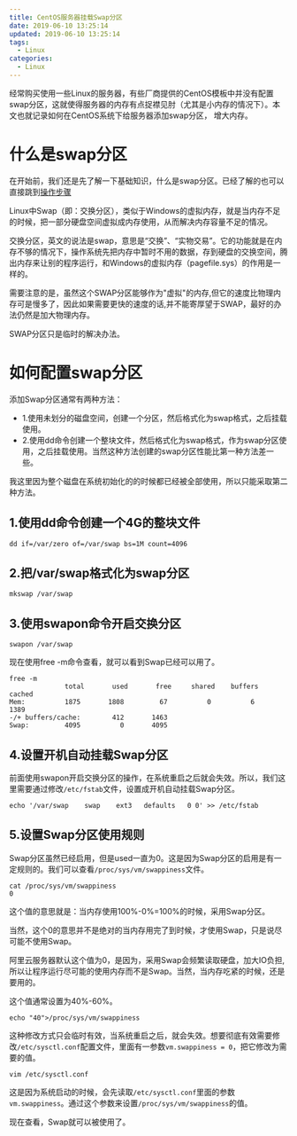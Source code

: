 ```yaml
---
title: CentOS服务器挂载Swap分区
date: 2019-06-10 13:25:14
updated: 2019-06-10 13:25:14
tags:
  - Linux
categories: 
  - Linux
---
```


经常购买使用一些Linux的服务器，有些厂商提供的CentOS模板中并没有配置swap分区，这就使得服务器的内存有点捉襟见肘（尤其是小内存的情况下）。本文也就记录如何在CentOS系统下给服务器添加swap分区， 增大内存。


<!-- more -->

# 什么是swap分区

在开始前，我们还是先了解一下基础知识，什么是swap分区。已经了解的也可以直接跳到[操作步骤](#如何配置swap分区)

Linux中Swap（即：交换分区），类似于Windows的虚拟内存，就是当内存不足的时候，把一部分硬盘空间虚拟成内存使用，从而解决内存容量不足的情况。

交换分区，英文的说法是swap，意思是“交换”、“实物交易”。它的功能就是在内存不够的情况下，操作系统先把内存中暂时不用的数据，存到硬盘的交换空间，腾出内存来让别的程序运行，和Windows的虚拟内存（pagefile.sys）的作用是一样的。

需要注意的是，虽然这个SWAP分区能够作为"虚拟"的内存,但它的速度比物理内存可是慢多了，因此如果需要更快的速度的话,并不能寄厚望于SWAP，最好的办法仍然是加大物理内存。

SWAP分区只是临时的解决办法。

# 如何配置swap分区

 添加Swap分区通常有两种方法：
 - 1.使用未划分的磁盘空间，创建一个分区，然后格式化为swap格式，之后挂载使用。 
 - 2.使用dd命令创建一个整块文件，然后格式化为swap格式，作为swap分区使用，之后挂载使用。当然这种方法创建的swap分区性能比第一种方法差一些。

 我这里因为整个磁盘在系统初始化的的时候都已经被全部使用，所以只能采取第二种方法。

## 1.使用dd命令创建一个4G的整块文件
```
dd if=/var/zero of=/var/swap bs=1M count=4096
```

## 2.把/var/swap格式化为swap分区
```
mkswap /var/swap
```

## 3.使用swapon命令开启交换分区
```
swapon /var/swap
```

现在使用free -m命令查看，就可以看到Swap已经可以用了。
```
free -m
			  total       used       free     shared    buffers     cached
Mem:          1875       1808         67          0          6       1389
-/+ buffers/cache:        412       1463
Swap:         4095          0       4095
```

## 4.设置开机自动挂载Swap分区
前面使用swapon开启交换分区的操作，在系统重启之后就会失效。所以，我们这里需要通过修改`/etc/fstab`文件，设置成开机自动挂载Swap分区。

```
echo '/var/swap    swap    ext3   defaults   0 0' >> /etc/fstab
```

## 5.设置Swap分区使用规则
Swap分区虽然已经启用，但是used一直为0。这是因为Swap分区的启用是有一定规则的。我们可以查看`/proc/sys/vm/swappiness`文件。
```
cat /proc/sys/vm/swappiness
0
```

这个值的意思就是：当内存使用100%-0%=100%的时候，采用Swap分区。

当然，这个0的意思并不是绝对的当内存用完了到时候，才使用Swap，只是说尽可能不使用Swap。

阿里云服务器默认这个值为0，是因为，采用Swap会频繁读取硬盘，加大IO负担,所以让程序运行尽可能的使用内存而不是Swap。当然，当内存吃紧的时候，还是要用的。

这个值通常设置为40%-60%。

```
echo "40">/proc/sys/vm/swappiness
```

这种修改方式只会临时有效，当系统重启之后，就会失效。想要彻底有效需要修改`/etc/sysctl.conf`配置文件，里面有一参数`vm.swappiness = 0`，把它修改为需要的值。

```
vim /etc/sysctl.conf
```

这是因为系统启动的时候，会先读取`/etc/sysctl.conf`里面的参数`vm.swappiness`。通过这个参数来设置`/proc/sys/vm/swappiness`的值。

现在查看，Swap就可以被使用了。




